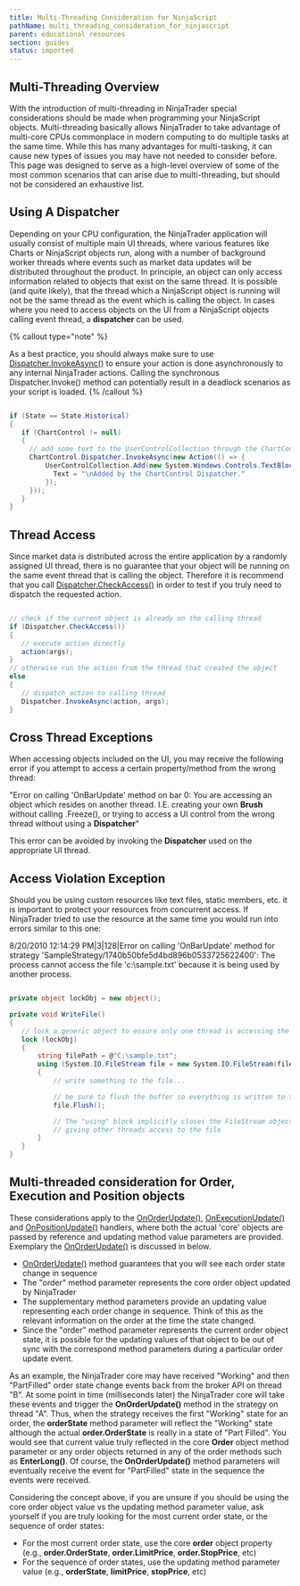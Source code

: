 ```yaml
---
title: Multi-Threading Consideration for NinjaScript
pathName: multi_threading_consideration_for_ninjascript
parent: educational_resources
section: guides
status: imported
---
```


## Multi-Threading Overview

With the introduction of multi-threading in NinjaTrader special considerations should be made when programming your NinjaScript objects. Multi-threading basically allows NinjaTrader to take advantage of multi-core CPUs commonplace in modern computing to do multiple tasks at the same time. While this has many advantages for multi-tasking, it can cause new types of issues you may have not needed to consider before. This page was designed to serve as a high-level overview of some of the most common scenarios that can arise due to multi-threading, but should not be considered an exhaustive list.

## Using A Dispatcher

Depending on your CPU configuration, the NinjaTrader application will usually consist of multiple main UI threads, where various features like Charts or NinjaScript objects run, along with a number of background worker threads where events such as market data updates will be distributed throughout the product. In principle, an object can only access information related to objects that exist on the same thread. It is possible (and quite likely), that the thread which a NinjaScript object is running will not be the same thread as the event which is calling the object. In cases where you need to access objects on the UI from a NinjaScript objects calling event thread, a **dispatcher** can be used.

{% callout type="note" %}

As a best practice, you should always make sure to use [Dispatcher.InvokeAsync()](https://msdn.microsoft.com/en-us/library/system.windows.threading.dispatcher.invokeasync(v=vs.110).aspx) to ensure your action is done asynchronously to any internal NinjaTrader actions. Calling the synchronous Dispatcher.Invoke() method can potentially result in a deadlock scenarios as your script is loaded.
{% /callout %}

```csharp

if (State == State.Historical)
{
   if (ChartControl != null)
   {
     // add some text to the UserControlCollection through the ChartControls dispatcher
     ChartControl.Dispatcher.InvokeAsync(new Action(() => {
         UserControlCollection.Add(new System.Windows.Controls.TextBlock {
           Text = "\nAdded by the ChartControl Dispatcher."
         });
     }));
   }
}
```

## Thread Access

Since market data is distributed across the entire application by a randomly assigned UI thread, there is no guarantee that your object will be running on the same event thread that is calling the object. Therefore it is recommend that you call [Dispatcher.CheckAccess()](https://msdn.microsoft.com/en-us/library/system.windows.threading.dispatcher.checkaccess(v=vs.110).aspx) in order to test if you truly need to dispatch the requested action.

```csharp

// check if the current object is already on the calling thread
if (Dispatcher.CheckAccess())
{
   // execute action directly
   action(args);
}
// otherwise run the action from the thread that created the object
else
{
   // dispatch action to calling thread
   Dispatcher.InvokeAsync(action, args);
}
```

## Cross Thread Exceptions

When accessing objects included on the UI, you may receive the following error if you attempt to access a certain property/method from the wrong thread:

"Error on calling 'OnBarUpdate' method on bar 0: You are accessing an object which resides on another thread. I.E. creating your own **Brush** without calling .Freeze(), or trying to access a UI control from the wrong thread without using a **Dispatcher**"

This error can be avoided by invoking the **Dispatcher** used on the appropriate UI thread.

## Access Violation Exception

Should you be using custom resources like text files, static members, etc. it is important to protect your resources from concurrent access. If NinjaTrader tried to use the resource at the same time you would run into errors similar to this one:

8/20/2010 12:14:29 PM|3|128|Error on calling 'OnBarUpdate' method for strategy 'SampleStrategy/1740b50bfe5d4bd896b0533725622400': The process cannot access the file 'c:\sample.txt' because it is being used by another process.

```csharp

private object lockObj = new object();

private void WriteFile()
{
   // lock a generic object to ensure only one thread is accessing the following code block at a time
   lock (lockObj)
   {
       string filePath = @"C:\sample.txt";
       using (System.IO.FileStream file = new System.IO.FileStream(filePath, FileMode.Append, FileAccess.Write, FileShare.None))
       {
           // write something to the file...

           // be sure to flush the buffer so everything is written to the file.
           file.Flush();

           // The "using" block implicitly closes the FileStream object,
           // giving other threads access to the file
       }
   }
}
```

## Multi-threaded consideration for Order, Execution and Position objects

These considerations apply to the [OnOrderUpdate()](onorderupdate), [OnExecutionUpdate()](onexecutionupdate) and [OnPositionUpdate()](onpositionupdate) handlers, where both the actual 'core' objects are passed by reference and updating method value parameters are provided. Exemplary the [OnOrderUpdate()](onorderupdate) is discussed in below.

* [OnOrderUpdate()](onorderupdate) method guarantees that you will see each order state change in sequence
* The "order" method parameter represents the core order object updated by NinjaTrader
* The supplementary method parameters provide an updating value representing each order change in sequence. Think of this as the relevant information on the order at the time the state changed.
* Since the "order" method parameter represents the current order object state, it is possible for the updating values of that object to be out of sync with the correspond method parameters during a particular order update event.

As an example, the NinjaTrader core may have received "Working" and then "PartFilled" order state change events back from the broker API on thread "B". At some point in time (milliseconds later) the NinjaTrader core will take these events and trigger the **OnOrderUpdate()** method in the strategy on thread "A". Thus, when the strategy receives the first "Working" state for an order, the **orderState** method parameter will reflect the "Working" state although the actual **order.OrderState** is really in a state of "Part Filled". You would see that current value truly reflected in the core **Order** object method parameter or any order objects returned in any of the order methods such as **EnterLong()**. Of course, the **OnOrderUpdate()** method parameters will eventually receive the event for "PartFilled" state in the sequence the events were received.

Considering the concept above, if you are unsure if you should be using the core order object value vs the updating method parameter value, ask yourself if you are truly looking for the most current order state, or the sequence of order states:

* For the most current order state, use the core **order** object property (e.g., **order.OrderState**, **order.LimitPrice**, **order.StopPrice**, etc)
* For the sequence of order states, use the updating method parameter value (e.g., **orderState**, **limitPrice**, **stopPrice**, etc)
